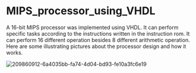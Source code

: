 # MIPS_processor_using_VHDL
A 16-bit MIPS processor was implemented using VHDL. It can perform specific tasks according to the instructions written in the instruction rom. It can perform 16 different operation besides 8 different arithmetic operation. Here are some illustrating pictures about the processor design and how it works.

![209860912-6a4035bb-fa74-4d04-bd93-fe10a3fc6e19](https://user-images.githubusercontent.com/107257581/217306183-4ea50030-c283-4897-9c6b-3b74b1026a64.png)
